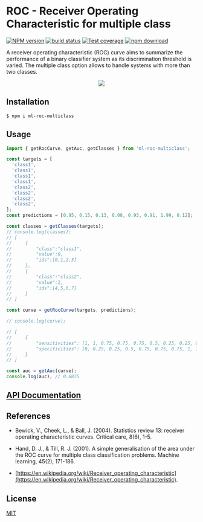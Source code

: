 # ROC - Receiver Operating Characteristic for multiple class

[![NPM version][npm-image]][npm-url]
[![build status][ci-image]][ci-url]
[![Test coverage][codecov-image]][codecov-url]
[![npm download][download-image]][download-url]

A receiver operating characteristic (ROC) curve aims to summarize the performance of a binary classifier system as its discrimination threshold is varied. The multiple class option allows to handle systems with more than two classes.

<p align="center">
  <img src="image/readme-example.png">
</p>

## Installation

`$ npm i ml-roc-multiclass`

## Usage

```js
import { getRocCurve, getAuc, getClasses } from 'ml-roc-multiclass';

const targets = [
  'class1',
  'class1',
  'class1',
  'class1',
  'class2',
  'class2',
  'class2',
  'class2',
];
const predictions = [0.95, 0.15, 0.13, 0.08, 0.93, 0.91, 1.99, 0.12];

const classes = getClasses(targets);
// console.log(classes);
// [
//     {
//         "class":"class1",
//         "value":0,
//         "ids":[0,1,2,3]
//     },
//     {
//         "class":"class2",
//         "value":1,
//         "ids":[4,5,6,7]
//     }
// ]

const curve = getRocCurve(targets, predictions);

// console.log(curve);

// [
//     {
//         "sensitivities": [1, 1, 0.75, 0.75, 0.75, 0.5, 0.25, 0.25, 0],
//         "specificities": [0, 0.25, 0.25, 0.5, 0.75, 0.75, 0.75, 1, 1]
//     }
// ]

const auc = getAuc(curve);
console.log(auc); // 0.6875
```

## [API Documentation](https://mljs.github.io/roc-multiclass/)

## References

- Bewick, V., Cheek, L., & Ball, J. (2004). Statistics review 13: receiver operating characteristic curves. Critical care, 8(6), 1-5.

- Hand, D. J., & Till, R. J. (2001). A simple generalisation of the area under the ROC curve for multiple class classification problems. Machine learning, 45(2), 171-186.

- [https://en.wikipedia.org/wiki/Receiver_operating_characteristic](https://en.wikipedia.org/wiki/Receiver_operating_characteristic).

## License

[MIT](./LICENSE)

[npm-image]: https://img.shields.io/npm/v/ml-roc-multiclass.svg
[npm-url]: https://www.npmjs.com/package/ml-roc-multiclass
[ci-image]: https://github.com/mljs/roc-multiclass/workflows/Node.js%20CI/badge.svg?branch=master
[ci-url]: https://github.com/mljs/roc-multiclass/actions?query=workflow%3A%22Node.js+CI%22
[codecov-image]: https://img.shields.io/codecov/c/github/mljs/roc-multiclass.svg
[codecov-url]: https://codecov.io/gh/mljs/roc-multiclass
[download-image]: https://img.shields.io/npm/dm/ml-roc-multiclass.svg
[download-url]: https://www.npmjs.com/package/ml-roc-multiclass
